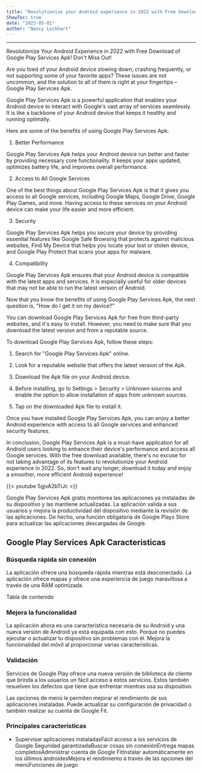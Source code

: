 ```yaml
---
title: "Revolutionize your Android experience in 2022 with Free Download of Google Play Services Apk! Don't miss out!"
ShowToc: true 
date: "2023-05-01"
author: "Nancy Lockhart"
---
```

*****
Revolutionize Your Android Experience in 2022 with Free Download of Google Play Services Apk! Don't Miss Out!

Are you tired of your Android device slowing down, crashing frequently, or not supporting some of your favorite apps? These issues are not uncommon, and the solution to all of them is right at your fingertips – Google Play Services Apk.

Google Play Services Apk is a powerful application that enables your Android device to interact with Google's vast array of services seamlessly. It is like a backbone of your Android device that keeps it healthy and running optimally.

Here are some of the benefits of using Google Play Services Apk:

1. Better Performance

Google Play Services Apk helps your Android device run better and faster by providing necessary core functionality. It keeps your apps updated, optimizes battery life, and improves overall performance.

2. Access to All Google Services

One of the best things about Google Play Services Apk is that it gives you access to all Google services, including Google Maps, Google Drive, Google Play Games, and more. Having access to these services on your Android device can make your life easier and more efficient.

3. Security

Google Play Services Apk helps you secure your device by providing essential features like Google Safe Browsing that protects against malicious websites, Find My Device that helps you locate your lost or stolen device, and Google Play Protect that scans your apps for malware.

4. Compatibility

Google Play Services Apk ensures that your Android device is compatible with the latest apps and services. It is especially useful for older devices that may not be able to run the latest version of Android.

Now that you know the benefits of using Google Play Services Apk, the next question is, "How do I get it on my device?"

You can download Google Play Services Apk for free from third-party websites, and it's easy to install. However, you need to make sure that you download the latest version and from a reputable source.

To download Google Play Services Apk, follow these steps:

1. Search for "Google Play Services Apk" online.

2. Look for a reputable website that offers the latest version of the Apk.

3. Download the Apk file on your Android device.

4. Before installing, go to Settings > Security > Unknown sources and enable the option to allow installation of apps from unknown sources.

5. Tap on the downloaded Apk file to install it.

Once you have installed Google Play Services Apk, you can enjoy a better Android experience with access to all Google services and enhanced security features.

In conclusion, Google Play Services Apk is a must-have application for all Android users looking to enhance their device's performance and access all Google services. With the free download available, there's no excuse for not taking advantage of its features to revolutionize your Android experience in 2022. So, don't wait any longer, download it today and enjoy a smoother, more efficient Android experience!

{{< youtube 5gjvA2bTiJc >}} 



Google Play Services Apk gratis monitorea las aplicaciones ya instaladas de su dispositivo y las mantiene actualizadas. La aplicación valida a sus usuarios y mejora la productividad del dispositivo mediante la revisión de las aplicaciones. De hecho, una función obligatoria de Google Plays Store para actualizar las aplicaciones descargadas de Google.
 
## Google Play Services Apk Caracteristicas
 
### Búsqueda rápida sin conexión
 
La aplicación ofrece una búsqueda rápida mientras está desconectado. La aplicación ofrece mapas y ofrece una experiencia de juego maravillosa a través de una RAM optimizada.
 
Tabla de contenido
 
### Mejora la funcionalidad
 
La aplicación ahora es una característica necesaria de su Android y una nueva versión de Android ya está equipada con esto. Porque no puedes ejecutar o actualizar tu dispositivo sin problemas con él. Mejora la funcionalidad del móvil al proporcionar varias características.
 
### Validación
 
Servicios de Google Play ofrece una nueva versión de biblioteca de cliente que brinda a los usuarios un fácil acceso a estos servicios. Estos también resuelven los defectos que tiene que enfrentar mientras usa su dispositivo.
 
Las opciones de menú le permiten mejorar el rendimiento de sus aplicaciones instaladas. Puede actualizar su configuración de privacidad o también realizar su cuenta de Google Fit.
 
### Principales características
 
- Supervisar aplicaciones instaladasFácil acceso a los servicios de Google.Seguridad garantizadaBuscar cosas sin conexiónEntrega mapas completosAdministrar cuenta de Google FitInstalar automáticamente en los últimos androidesMejora el rendimiento a través de las opciones del menúFunciones de juego




